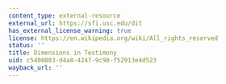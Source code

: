 ```yaml
---
content_type: external-resource
external_url: https://sfi.usc.edu/dit
has_external_license_warning: true
license: https://en.wikipedia.org/wiki/All_rights_reserved
status: ''
title: Dimensions in Testimony
uid: c5408883-d4a8-4247-9c98-f52913e4d523
wayback_url: ''
---
```

